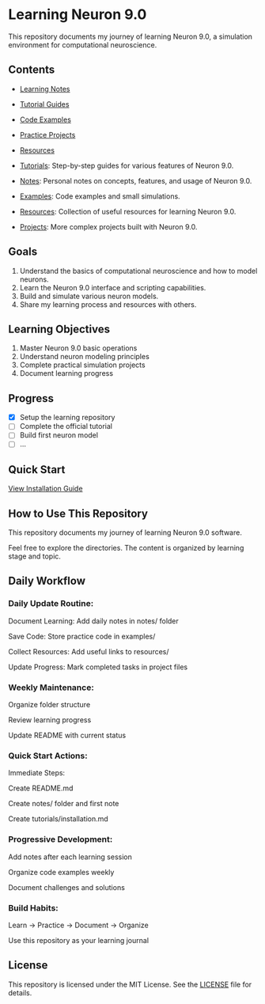 # Learning Neuron 9.0

This repository documents my journey of learning Neuron 9.0, a simulation environment for computational neuroscience.

## Contents
- [Learning Notes](notes/)
- [Tutorial Guides](tutorials/)
- [Code Examples](examples/)
- [Practice Projects](projects/)
- [Resources](resources/)

- [Tutorials](tutorials/): Step-by-step guides for various features of Neuron 9.0.
- [Notes](notes/): Personal notes on concepts, features, and usage of Neuron 9.0.
- [Examples](examples/): Code examples and small simulations.
- [Resources](resources/): Collection of useful resources for learning Neuron 9.0.
- [Projects](projects/): More complex projects built with Neuron 9.0.

## Goals

1. Understand the basics of computational neuroscience and how to model neurons.
2. Learn the Neuron 9.0 interface and scripting capabilities.
3. Build and simulate various neuron models.
4. Share my learning process and resources with others.

## Learning Objectives
1. Master Neuron 9.0 basic operations
2. Understand neuron modeling principles
3. Complete practical simulation projects
4. Document learning progress

## Progress

- [x] Setup the learning repository
- [ ] Complete the official tutorial
- [ ] Build first neuron model
- [ ] ...

## Quick Start
[View Installation Guide](tutorials/installation.md)

## How to Use This Repository

This repository documents my journey of learning Neuron 9.0 software.

Feel free to explore the directories. The content is organized by learning stage and topic.

## Daily Workflow
### Daily Update Routine:
Document Learning: Add daily notes in notes/ folder

Save Code: Store practice code in examples/

Collect Resources: Add useful links to resources/

Update Progress: Mark completed tasks in project files

### Weekly Maintenance:
Organize folder structure

Review learning progress

Update README with current status

### Quick Start Actions:
Immediate Steps:

Create README.md

Create notes/ folder and first note

Create tutorials/installation.md

### Progressive Development:

Add notes after each learning session

Organize code examples weekly

Document challenges and solutions

### Build Habits:

Learn → Practice → Document → Organize

Use this repository as your learning journal

## License

This repository is licensed under the MIT License. See the [LICENSE](LICENSE) file for details.

